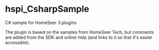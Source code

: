 # hspi_CsharpSample
C# sample for HomeSeer 3 plugins

The plugin is based on the samples from HomeSeer Tech, but  comments are added from the SDK and online help (and links to it so that it's easier accessible).
